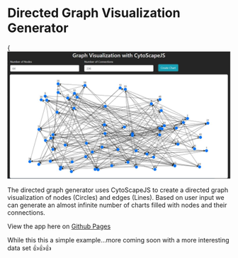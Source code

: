 # Directed Graph Visualization Generator

{![screenshot](Capture.JPG)

The directed graph generator uses CytoScapeJS to create a directed graph visualization of nodes (Circles) and edges (Lines). Based on user input we can generate an almost infinite number of charts filled with nodes and their connections.


View the app here on [Github Pages](https://unionindesign.github.io/cytoscape-directed-graph/)

While this this a simple example...more coming soon with a more interesting data set 👍👍👍
